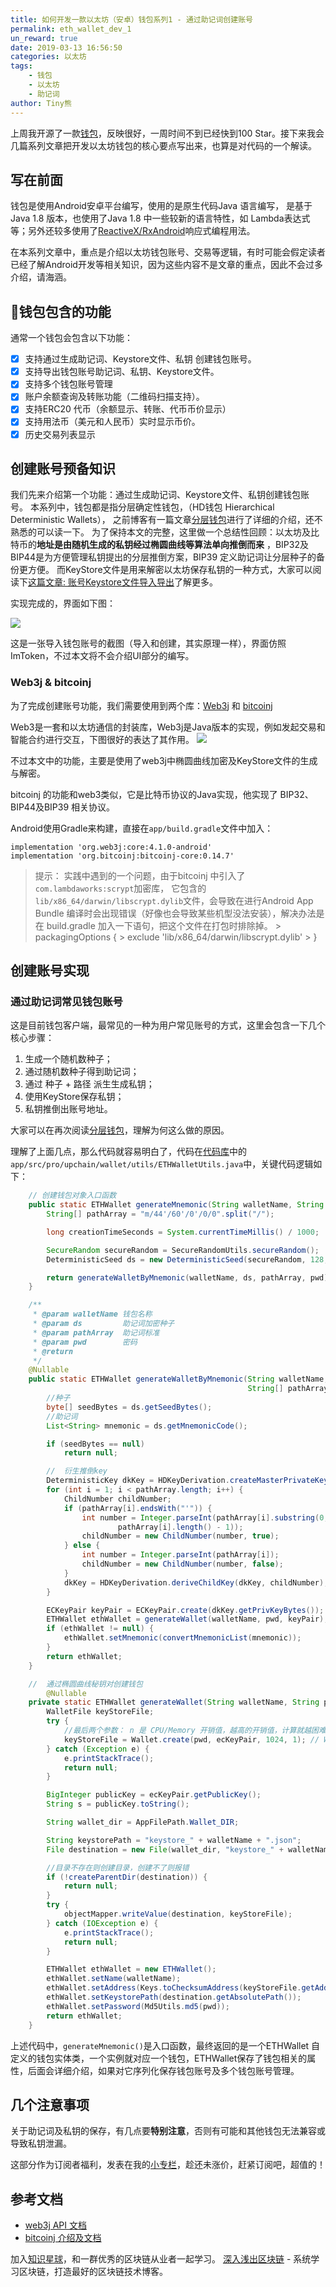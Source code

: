 ```yaml
---
title: 如何开发一款以太坊（安卓）钱包系列1 - 通过助记词创建账号
permalink: eth_wallet_dev_1
un_reward: true
date: 2019-03-13 16:56:50
categories: 以太坊
tags:
    - 钱包
    - 以太坊
    - 助记词
author: Tiny熊
---
```


上周我开源了一款[钱包](https://github.com/xilibi2003/Upchain-wallet)，反映很好，一周时间不到已经快到100 Star。接下来我会几篇系列文章把开发以太坊钱包的核心要点写出来，也算是对代码的一个解读。

<!-- more -->
## 写在前面

钱包是使用Android安卓平台编写，使用的是原生代码Java 语言编写， 是基于Java 1.8 版本，也使用了Java 1.8 中一些较新的语言特性，如 Lambda表达式等；另外还较多使用了[ReactiveX/RxAndroid](https://github.com/ReactiveX/RxAndroid/)响应式编程用法。

在本系列文章中，重点是介绍以太坊钱包账号、交易等逻辑，有时可能会假定读者已经了解Android开发等相关知识，因为这些内容不是文章的重点，因此不会过多介绍，请海涵。


## 钱包包含的功能

通常一个钱包会包含以下功能：

- [x] 支持通过生成助记词、Keystore文件、私钥 创建钱包账号。
- [x] 支持导出钱包账号助记词、私钥、Keystore文件。
- [x] 支持多个钱包账号管理
- [x] 账户余额查询及转账功能（二维码扫描支持）。
- [x] 支持ERC20 代币（余额显示、转账、代币币价显示）
- [x] 支持用法币（美元和人民币）实时显示币价。
- [x] 历史交易列表显示

## 创建账号预备知识

我们先来介绍第一个功能：通过生成助记词、Keystore文件、私钥创建钱包账号。
本系列中，钱包都是指分层确定性钱包，（HD钱包 Hierarchical Deterministic Wallets）， 之前博客有一篇文章[分层钱包](https://learnblockchain.cn/2018/09/28/hdwallet/)进行了详细的介绍，还不熟悉的可以读一下。
为了保持本文的完整，这里做一个总结性回顾：以太坊及比特币的**地址是由随机生成的私钥经过椭圆曲线等算法单向推倒而来** ，BIP32及BIP44是为方便管理私钥提出的分层推倒方案，BIP39 定义助记词让分层种子的备份更方便。
而KeyStore文件是用来解密以太坊保存私钥的一种方式，大家可以阅读下[这篇文章: 账号Keystore文件导入导出](https://learnblockchain.cn/2018/10/25/eth-web-wallet_2/)了解更多。

实现完成的，界面如下图：

![](https://learnblockchain.cn/images/1551843006.png)

这是一张导入钱包账号的截图（导入和创建，其实原理一样），界面仿照ImToken，不过本文将不会介绍UI部分的编写。

### Web3j & bitcoinj

为了完成创建账号功能，我们需要使用到两个库：[Web3j](https://github.com/web3j/web3j/) 和 [bitcoinj](https://github.com/bitcoinj/bitcoinj)

Web3是一套和以太坊通信的封装库，Web3j是Java版本的实现，例如发起交易和智能合约进行交互，下图很好的表达了其作用。
![](https://learnblockchain.cn/images/15525530768209.jpg)

不过本文中的功能，主要是使用了web3j中椭圆曲线加密及KeyStore文件的生成与解密。

bitcoinj 的功能和web3类似，它是比特币协议的Java实现，他实现了 BIP32、BIP44及BIP39 相关协议。


Android使用Gradle来构建，直接在`app/build.gradle`文件中加入： 
```
implementation 'org.web3j:core:4.1.0-android'
implementation 'org.bitcoinj:bitcoinj-core:0.14.7'
```

> 提示： 实践中遇到的一个问题，由于bitcoinj 中引入了 `com.lambdaworks:scrypt`加密库， 它包含的`lib/x86_64/darwin/libscrypt.dylib`文件，会导致在进行Android App Bundle 编译时会出现错误（好像也会导致某些机型没法安装），解决办法是在 build.gradle 加入一下语句，把这个文件在打包时排除掉。
    > packagingOptions {
    >     exclude 'lib/x86_64/darwin/libscrypt.dylib'
    > }

## 创建账号实现

### 通过助记词常见钱包账号

这是目前钱包客户端，最常见的一种为用户常见账号的方式，这里会包含一下几个核心步骤：
1. 生成一个随机数种子；
2. 通过随机数种子得到助记词；
3. 通过 种子 + 路径 派生生成私钥；
4. 使用KeyStore保存私钥；
5. 私钥推倒出账号地址。

大家可以在再次阅读[分层钱包](https://learnblockchain.cn/2018/09/28/hdwallet/)，理解为何这么做的原因。

理解了上面几点，那么代码就容易明白了，代码在[代码库](https://github.com/xilibi2003/Upchain-wallet)中的`app/src/pro/upchain/wallet/utils/ETHWalletUtils.java`中，关键代码逻辑如下：

```java
    // 创建钱包对象入口函数
    public static ETHWallet generateMnemonic(String walletName, String pwd) {
        String[] pathArray = "m/44'/60'/0'/0/0".split("/");

        long creationTimeSeconds = System.currentTimeMillis() / 1000;

        SecureRandom secureRandom = SecureRandomUtils.secureRandom();
        DeterministicSeed ds = new DeterministicSeed(secureRandom, 128, "", creationTimeSeconds);

        return generateWalletByMnemonic(walletName, ds, pathArray, pwd);
    }

    /**
     * @param walletName 钱包名称
     * @param ds         助记词加密种子
     * @param pathArray  助记词标准
     * @param pwd        密码
     * @return
     */
    @Nullable
    public static ETHWallet generateWalletByMnemonic(String walletName, DeterministicSeed ds,
                                                     String[] pathArray, String pwd) {
        //种子
        byte[] seedBytes = ds.getSeedBytes();
        //助记词
        List<String> mnemonic = ds.getMnemonicCode();

        if (seedBytes == null)
            return null;

        //  衍生推倒key
        DeterministicKey dkKey = HDKeyDerivation.createMasterPrivateKey(seedBytes);
        for (int i = 1; i < pathArray.length; i++) {
            ChildNumber childNumber;
            if (pathArray[i].endsWith("'")) {
                int number = Integer.parseInt(pathArray[i].substring(0,
                        pathArray[i].length() - 1));
                childNumber = new ChildNumber(number, true);
            } else {
                int number = Integer.parseInt(pathArray[i]);
                childNumber = new ChildNumber(number, false);
            }
            dkKey = HDKeyDerivation.deriveChildKey(dkKey, childNumber);
        }

        ECKeyPair keyPair = ECKeyPair.create(dkKey.getPrivKeyBytes());
        ETHWallet ethWallet = generateWallet(walletName, pwd, keyPair);
        if (ethWallet != null) {
            ethWallet.setMnemonic(convertMnemonicList(mnemonic));
        }
        return ethWallet;
    }

    //  通过椭圆曲线秘钥对创建钱包
        @Nullable
    private static ETHWallet generateWallet(String walletName, String pwd, ECKeyPair ecKeyPair) {
        WalletFile keyStoreFile;
        try {
            //最后两个参数： n 是 CPU/Memory 开销值，越高的开销值，计算就越困难。r 表示块大小，p 表示并行度
            keyStoreFile = Wallet.create(pwd, ecKeyPair, 1024, 1); // WalletUtils. .generateNewWalletFile();
        } catch (Exception e) {
            e.printStackTrace();
            return null;
        }

        BigInteger publicKey = ecKeyPair.getPublicKey();
        String s = publicKey.toString();

        String wallet_dir = AppFilePath.Wallet_DIR;

        String keystorePath = "keystore_" + walletName + ".json";
        File destination = new File(wallet_dir, "keystore_" + walletName + ".json");

        //目录不存在则创建目录，创建不了则报错
        if (!createParentDir(destination)) {
            return null;
        }
        try {
            objectMapper.writeValue(destination, keyStoreFile);
        } catch (IOException e) {
            e.printStackTrace();
            return null;
        }

        ETHWallet ethWallet = new ETHWallet();
        ethWallet.setName(walletName);
        ethWallet.setAddress(Keys.toChecksumAddress(keyStoreFile.getAddress()));
        ethWallet.setKeystorePath(destination.getAbsolutePath());
        ethWallet.setPassword(Md5Utils.md5(pwd));
        return ethWallet;
    }

```

上述代码中，`generateMnemonic()`是入口函数，最终返回的是一个ETHWallet 自定义的钱包实体类，一个实例就对应一个钱包，ETHWallet保存了钱包相关的属性，后面会详细介绍，如果对它序列化保存钱包账号及多个钱包账号管理。

## 几个注意事项

关于助记词及私钥的保存，有几点要**特别注意**，否则有可能和其他钱包无法兼容或导致私钥泄漏。


这部分作为订阅者福利，发表在我的[小专栏](https://xiaozhuanlan.com/blockchaincore)，趁还未涨价，赶紧订阅吧，超值的！

## 参考文档
* [web3j API 文档](https://docs.web3j.io/)
* [bitcoinj 介绍及文档 ](https://bitcoinj.github.io/)


加入[知识星球](https://t.xiaomiquan.com/RfAu7uj)，和一群优秀的区块链从业者一起学习。
[深入浅出区块链](https://learnblockchain.cn/) - 系统学习区块链，打造最好的区块链技术博客。


<!--

## 几个注意事项
1. 创建钱包输入的密码，并不是用于生成种子，而是用来做keystore 加密的密码，这是业内的一个常规做法，尽管这个做法会降低一些安全性，但是不遵循行规，会导致和其他的钱包不兼容，及在其他钱包的助记词不能导入到我们钱包，或反之。
2. keystore 文件应该存储在内部存储沙盒类，即应用程序自身目录内，保证其他程序无法读取内容，万万不可存取在外部存储中，如SD卡。
3. 商业产品，应该检查手机时候root，如果root，则第2点的安全性无法保证。

 -->






